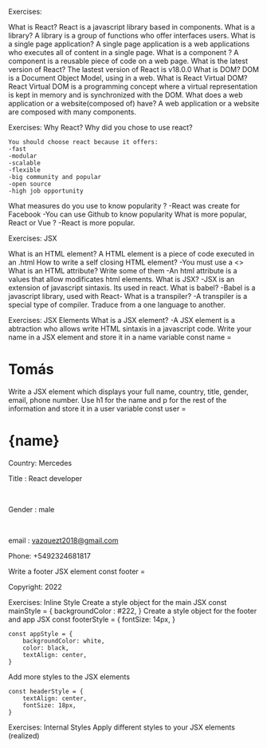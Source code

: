 Exercises: 

What is React?
React is a javascript library based in components.
What is a library?
A library is a group of functions who offer interfaces users.
What is a single page application?
A single page application is a web applications who executes all of content in a single page.
What is a component ?
A component is a reusable piece of code on a web page.
What is the latest version of React?
The lastest version of React is v18.0.0
What is DOM?
DOM is a Document Object Model, using in a web.
What is React Virtual DOM?
React Virtual DOM is a programming concept where a virtual representation is kept in memory and is synchronized with the DOM.
What does a web application or a website(composed of) have?
A web application or a website are composed with many components.


Exercises: Why React?
Why did you chose to use react?

    You should choose react because it offers:
    -fast
    -modular
    -scalable
    -flexible
    -big community and popular
    -open source
    -high job opportunity
What measures do you use to know popularity ?
    -React was create for Facebook
    -You can use Github to know popularity
What is more popular, React or Vue ?
    -React is more popular.


Exercises: JSX

What is an HTML element?
    A HTML element is a piece of code executed in an .html 
How to write a self closing HTML element?
    -You must use a <>
What is an HTML attribute? Write some of them
    -An html attribute is a values that allow modificates html elements.
What is JSX?
    -JSX is an extension of javascript sintaxis. Its used in react.
What is babel?
    -Babel is a javascript library, used with React-
What is a transpiler?
    -A transpiler is a special type of compiler. Traduce from a one language to another.


Exercises: JSX Elements
What is a JSX element?
    -A JSX element is a abtraction who allows write HTML sintaxis in a javascript code.
Write your name in a JSX element and store it in a name variable
    const name = <h1> Tomás </h1>
Write a JSX element which displays your full name, country, title, gender, email, phone number. Use h1 for the name and p for the rest of the information and store it in a user variable
    const user = <div>
        <h1>{name}</h1>
        <p>Country: Mercedes</p>
        <p>Title : React developer </p>        
        <p>Gender : male</p>        
        <p>email : vazquezt2018@gmail.com</p>
        <p>Phone: +5492324681817</p>
    </div>
Write a footer JSX element
    const footer = <footer><p>Copyright: 2022</p></footer>



Exercises: Inline Style
Create a style object for the main JSX
    const mainStyle = {
        backgroundColor : #222,
    }
Create a style object for the footer and app JSX
    const footerStyle = {
        fontSize: 14px,
    }

    const appStyle = {
        backgroundColor: white,
        color: black,
        textAlign: center,
    }
Add more styles to the JSX elements

    const headerStyle = {
        textAlign: center,
        fontSize: 18px,
    }


Exercises: Internal Styles
Apply different styles to your JSX elements (realized)